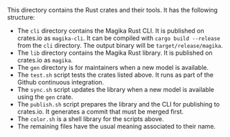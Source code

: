 This directory contains the Rust crates and their tools. It has the following structure:
- The `cli` directory contains the Magika Rust CLI. It is published on crates.io as `magika-cli`. It
  can be compiled with `cargo build --release` from the `cli` directory. The output binary will be
  `target/release/magika`.
- The `lib` directory contains the Magika Rust library. It is published on crates.io as `magika`.
- The `gen` directory is for maintainers when a new model is available.
- The `test.sh` script tests the crates listed above. It runs as part of the Github continuous
  integration.
- The `sync.sh` script updates the library when a new model is available using the `gen` crate.
- The `publish.sh` script prepares the library and the CLI for publishing to crates.io. It generates
  a commit that must be merged first.
- The `color.sh` is a shell library for the scripts above.
- The remaining files have the usual meaning associated to their name.
